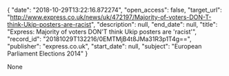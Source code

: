 {
  "date": "2018-10-29T13:22:16.872274", 
  "open_access": false, 
  "target_url": "http://www.express.co.uk/news/uk/472197/Majority-of-voters-DON-T-think-Ukip-posters-are-racist", 
  "description": null, 
  "end_date": null, 
  "title": "Express: Majority of voters DON'T think Ukip posters are 'racist'", 
  "record_id": "20181029T132216/0EMTMjB4t8JMa31R3p1T4g==", 
  "publisher": "express.co.uk", 
  "start_date": null, 
  "subject": "European Parliament Elections 2014"
}

None